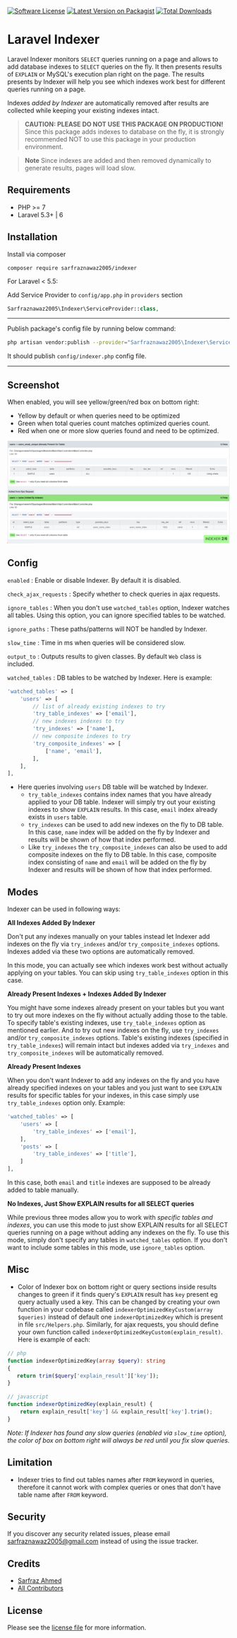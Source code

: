 [![Software License](https://img.shields.io/badge/license-MIT-brightgreen.svg?style=flat-square)](license.md)
[![Latest Version on Packagist][ico-version]][link-packagist]
[![Total Downloads][ico-downloads]][link-downloads]

# Laravel Indexer

Laravel Indexer monitors `SELECT` queries running on a page and allows to add database indexes to `SELECT` queries on the fly. It then presents results of `EXPLAIN` or MySQL's execution plan right on the page. The results presents by Indexer will help you see which indexes work best for different queries running on a page. 

Indexes *added by Indexer* are automatically removed after results are collected while keeping your existing indexes intact.

> **CAUTION: PLEASE DO NOT USE THIS PACKAGE ON PRODUCTION!** 
Since this package adds indexes to database on the fly, it is strongly recommended NOT to use this package in your production environment. 

> **Note** Since indexes are added and then removed dynamically to generate results, pages will load slow.

## Requirements ##

 - PHP >= 7
 - Laravel 5.3+ | 6

## Installation ##

Install via composer

```
composer require sarfraznawaz2005/indexer
```

For Laravel < 5.5:

Add Service Provider to `config/app.php` in `providers` section
```php
Sarfraznawaz2005\Indexer\ServiceProvider::class,
```

---

Publish package's config file by running below command:

```bash
php artisan vendor:publish --provider="Sarfraznawaz2005\Indexer\ServiceProvider"
```
It should publish `config/indexer.php` config file.

---

## Screenshot ##

When enabled, you will see yellow/green/red box on bottom right:

 - Yellow by default or when queries need to be optimized
 - Green when total queries count matches optimized queries count.
 - Red when one or more slow queries found and need to be optimized.

![Main Window](https://github.com/sarfraznawaz2005/indexer/blob/master/screenshot.jpg?raw=true)

## Config ##

`enabled` : Enable or disable Indexer. By default it is disabled.

`check_ajax_requests` : Specify whether to check queries in ajax requests.

`ignore_tables` : When you don't use `watched_tables` option, Indexer watches all tables. Using this option, you can ignore specified tables to be watched.

`ignore_paths` : These paths/patterns will NOT be handled by Indexer.

`slow_time` : Time in ms when queries will be considered slow.

`output_to` : Outputs results to given classes. By default `Web` class is included.

`watched_tables` : DB tables to be watched by Indexer. Here is example:

````php
'watched_tables' => [
    'users' => [
        // list of already existing indexes to try
        'try_table_indexes' => ['email'],
        // new indexes indexes to try
        'try_indexes' => ['name'],
        // new composite indexes to try
        'try_composite_indexes' => [
            ['name', 'email'],
        ],
    ],
],
````

 - Here queries involving `users` DB table will be watched by Indexer.
     - `try_table_indexes` contains index names that you have already applied to your DB table. Indexer will simply try out your existing indexes to show `EXPLAIN` results. In this case, `email` index already exists in `users` table.
     - `try_indexes` can be used to add new indexes on the fly to DB table. In this case, `name` index will be added on the fly by Indexer and results will be shown of how that index performed.
     - Like `try_indexes` the `try_composite_indexes` can also be used to add composite indexes on the fly to DB table. In this case, composite index consisting of `name` and `email` will be added on the fly by Indexer and results will be shown of how that index performed.


## Modes ##

Indexer can be used in following ways:

**All Indexes Added By Indexer**

Don't put any indexes manually on your tables instead let Indexer add indexes on the fly via `try_indexes` and/or `try_composite_indexes` options. Indexes added via these two options are automatically removed.

In this mode, you can actually see which indexes work best without actually applying on your tables. You can skip using `try_table_indexes` option in this case.

**Already Present Indexes + Indexes Added By Indexer**

You might have some indexes already present on your tables but you want to try out more indexes on the fly without actually adding those to the table. To specify table's existing indexes, use `try_table_indexes` option as mentioned earlier. And to try out new indexes on the fly, use `try_indexes` and/or `try_composite_indexes` options. Table's existing indexes (specified in `try_table_indexes`) will remain intact but indexes added via `try_indexes` and `try_composite_indexes` will be automatically removed.

**Already Present Indexes**

When you don't want Indexer to add any indexes on the fly and you have already specified indexes on your tables and you just want to see `EXPLAIN` results for specific tables for your indexes, in this case simply use `try_table_indexes` option only. Example:

````php
'watched_tables' => [
    'users' => [
        'try_table_indexes' => ['email'],
    ],
    'posts' => [
        'try_table_indexes' => ['title'],
    ]
],
````

In this case, both `email` and `title` indexes are supposed to be already added to table manually.

**No Indexes, Just Show EXPLAIN results for all SELECT queries**

While previous three modes allow you to work with *specific tables and indexes*, you can use this mode to just show EXPLAIN results for all SELECT queries running on a page without adding any indexes on the fly. To use this mode, simply don't specify any tables in `watched_tables` option. If you don't want to include some tables in this mode, use `ignore_tables` option.

## Misc ##

 - Color of Indexer box on bottom right or query sections inside results changes to green if it finds query's `EXPLAIN` result has `key` present eg query actually used a key. This can be changed by creating your own function in your codebase called `indexerOptimizedKeyCustom(array $queries)` instead of default one `indexerOptimizedKey` which is present in file `src/Helpers.php`. Similarly, for ajax requests, you should define your own function called `indexerOptimizedKeyCustom(explain_result)`. Here is example of each:
 
 ````php
// php
function indexerOptimizedKey(array $query): string
{
    return trim($query['explain_result']['key']);
}
 ````

````javascript
// javascript
function indexerOptimizedKey(explain_result) {
    return explain_result['key'] && explain_result['key'].trim();
}
````

*Note: If Indexer has found any slow queries (enabled via `slow_time` option), the color of box on bottom right will always be red until you fix slow queries.*

## Limitation ##

* Indexer tries to find out tables names after `FROM` keyword in queries, therefore it cannot work with complex queries or ones that don't have table name after `FROM` keyword.

## Security

If you discover any security related issues, please email sarfraznawaz2005@gmail.com instead of using the issue tracker.

## Credits

- [Sarfraz Ahmed][link-author]
- [All Contributors][link-contributors]

## License

Please see the [license file](license.md) for more information.

[ico-version]: https://img.shields.io/packagist/v/sarfraznawaz2005/indexer.svg?style=flat-square
[ico-downloads]: https://img.shields.io/packagist/dt/sarfraznawaz2005/indexer.svg?style=flat-square

[link-packagist]: https://packagist.org/packages/sarfraznawaz2005/indexer
[link-downloads]: https://packagist.org/packages/sarfraznawaz2005/indexer
[link-author]: https://github.com/sarfraznawaz2005
[link-contributors]: https://github.com/sarfraznawaz2005/indexer/graphs/contributors
